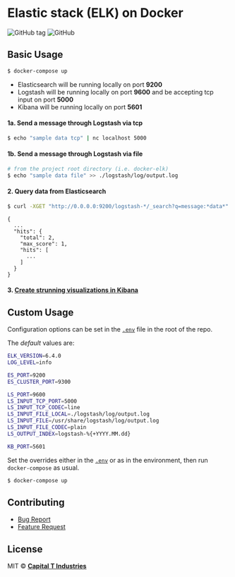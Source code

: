# Elastic stack (ELK) on Docker

![GitHub tag](https://img.shields.io/github/release/Capital-T-Industries/docker-elk.svg)
![GitHub](https://img.shields.io/github/license/Capital-T-Industries/docker-elk.svg)

## Basic Usage
```bash
$ docker-compose up
```

* Elasticsearch will be running locally on port **9200**
* Logstash will be running locally on port **9600** and be accepting tcp input on port **5000**
* Kibana will be running locally on port **5601**

#### 1a. Send a message through Logstash via tcp
```bash
$ echo "sample data tcp" | nc localhost 5000
```

#### 1b. Send a message through Logstash via file

```bash
# from the project root directory (i.e. docker-elk)
$ echo "sample data file" >> ./logstash/log/output.log
```

#### 2. Query data from Elasticsearch
```bash
$ curl -XGET "http://0.0.0.0:9200/logstash-*/_search?q=message:*data*"
```

```
{
  ...
  "hits": {
    "total": 2,
    "max_score": 1,
    "hits": [
      ...
    ]
  }
}
```

#### 3. [Create strunning visualizations in Kibana](https://www.elastic.co/products/kibana)

## Custom Usage

Configuration options can be set in the [`.env`](.env) file in the root of the repo.

The *default* values are:
```bash
ELK_VERSION=6.4.0
LOG_LEVEL=info

ES_PORT=9200
ES_CLUSTER_PORT=9300

LS_PORT=9600
LS_INPUT_TCP_PORT=5000
LS_INPUT_TCP_CODEC=line
LS_INPUT_FILE_LOCAL=./logstash/log/output.log
LS_INPUT_FILE=/usr/share/logstash/log/output.log
LS_INPUT_FILE_CODEC=plain
LS_OUTPUT_INDEX=logstash-%{+YYYY.MM.dd}

KB_PORT=5601
```

Set the overrides either in the [`.env`](.env) or as in the environment, then run `docker-compose` as usual.

```bash
$ docker-compose up
```

## Contributing
* [Bug Report](.github/bug_report.md)
* [Feature Request](.github/eature_request.md)

## License
MIT &copy; [**Capital T Industries**](https://github.com/Capital-T-Industries)
